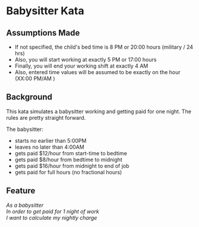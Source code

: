 # Babysitter Kata

## Assumptions Made
- If not specified, the child's bed time is 8 PM or 20:00 hours (military / 24 hrs)
- Also, you will start working at exactly 5 PM or 17:00 hours
- Finally, you will end your working shift at exactly 4 AM
- Also, entered time values will be assumed to be exactly on the hour (XX:00 PM/AM
)

## Background
This kata simulates a babysitter working and getting paid for one night.  The rules are pretty straight forward.

The babysitter:
- starts no earlier than 5:00PM
- leaves no later than 4:00AM
- gets paid $12/hour from start-time to bedtime
- gets paid $8/hour from bedtime to midnight
- gets paid $16/hour from midnight to end of job
- gets paid for full hours (no fractional hours)


## Feature
*As a babysitter<br>
In order to get paid for 1 night of work<br>
I want to calculate my nightly charge<br>*
